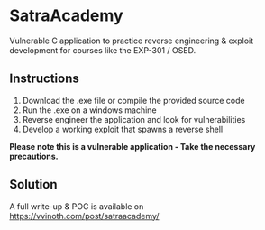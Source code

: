 # SatraAcademy
Vulnerable C application to practice reverse engineering &amp; exploit development for courses like the EXP-301 / OSED.


## Instructions

1. Download the .exe file or compile the provided source code
2. Run the .exe on a windows machine
3. Reverse engineer the application and look for vulnerabilities
3. Develop a working exploit that spawns a reverse shell 

**Please note this is a vulnerable application - Take the necessary precautions.**

## Solution

A full write-up & POC is available on https://vvinoth.com/post/satraacademy/
